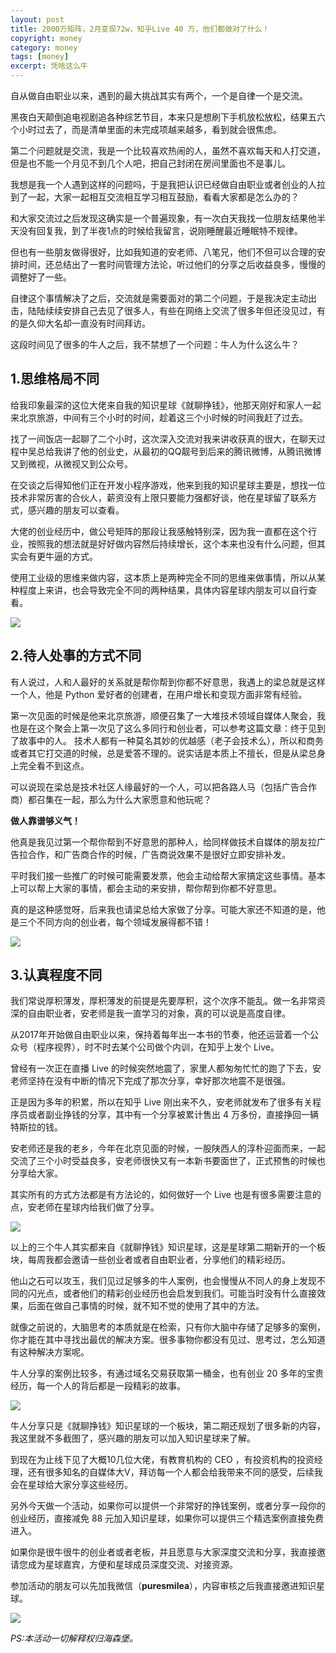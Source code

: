 ```yaml
---
layout: post
title: 2000万矩阵，2月变现72w，知乎Live 40 万，他们都做对了什么！
copyright: money
category: money
tags: [money]
excerpt: 凭啥这么牛
---
```


自从做自由职业以来，遇到的最大挑战其实有两个，一个是自律一个是交流。

黑夜白天颠倒追电视剧追各种综艺节目，本来只是想刷下手机放松放松，结果五六个小时过去了，而是清单里面的未完成项越来越多，看到就会很焦虑。

第二个问题就是交流，我是一个比较喜欢热闹的人，虽然不喜欢每天和人打交道，但是也不能一个月见不到几个人吧，把自己封闭在房间里面也不是事儿。

我想是我一个人遇到这样的问题吗，于是我把认识已经做自由职业或者创业的人拉到了一起，大家一起相互交流相互学习相互鼓励，看看大家都是怎么办的？

和大家交流过之后发现这确实是一个普遍现象，有一次白天我找一位朋友结果他半天没有回复我，到了半夜1点的时候给我留言，说刚睡醒最近睡眠特不规律。

但也有一些朋友做得很好，比如我知道的安老师、八笔兄，他们不但可以合理的安排时间，还总结出了一套时间管理方法论，听过他们的分享之后收益良多，慢慢的调整好了一些。

自律这个事情解决了之后，交流就是需要面对的第二个问题，于是我决定主动出击，陆陆续续安排自己去见了很多人，有些在网络上交流了很多年但还没见过，有的是久仰大名却一直没有时间拜访。

这段时间见了很多的牛人之后，我不禁想了一个问题：牛人为什么这么牛？

## 1.思维格局不同

给我印象最深的这位大佬来自我的知识星球《就聊挣钱》，他那天刚好和家人一起来北京旅游，中间有三个小时的时间，趁着这三个小时候的时间我赶了过去。

找了一间饭店一起聊了二个小时，这次深入交流对我来讲收获真的很大，在聊天过程中吴总给我讲了他的创业史，从最初的QQ靓号到后来的腾讯微博，从腾讯微博又到微视，从微视又到公众号。

在交谈之后得知他们正在开发小程序游戏，他来到我的知识星球主要是，想找一位技术非常厉害的合伙人，薪资没有上限只要能力强都好谈，他在星球留了联系方式，感兴趣的朋友可以查看。

大佬的创业经历中，做公号矩阵的那段让我感触特别深，因为我一直都在这个行业，按照我的想法就是好好做内容然后持续增长，这个本来也没有什么问题，但其实会有更牛逼的方式。

使用工业级的思维来做内容，这本质上是两种完全不同的思维来做事情，所以从某种程度上来讲，也会导致完全不同的两种结果，具体内容星球内朋友可以自行查看。

![](http://favorites.ren/assets/images/2019/it/zsxqthree01.jpeg)

## 2.待人处事的方式不同

有人说过，人和人最好的关系就是帮你帮到你都不好意思，我遇上的梁总就是这样一个人，他是 Python 爱好者的创建者，在用户增长和变现方面非常有经验。

第一次见面的时候是他来北京旅游，顺便召集了一大堆技术领域自媒体人聚会，我也是在这个聚会上第一次见了这么多同行和创业者，可以参考这篇文章：终于见到了故事中的人。
技术人都有一种莫名其妙的优越感（老子会技术么），所以和商务或者其它打交道的时候，总是爱答不理的。说实话是本质上不擅长，但是从梁总身上完全看不到这点。

可以说现在梁总是技术社区人缘最好的一个人，可以把各路人马（包括广告合作商）都召集在一起，那么为什么大家愿意和他玩呢？

**做人靠谱够义气！**

他真是我见过第一个帮你帮到不好意思的那种人，给同样做技术自媒体的朋友拉广告拉合作，和广告商合作的时候，广告商说效果不是很好立即安排补发。

平时我们接一些推广的时候可能需要发票，他会主动给帮大家搞定这些事情。基本上可以帮上大家的事情，都会主动的来安排，帮你帮到你都不好意思。

真的是这种感觉呀，后来我也请梁总给大家做了分享。可能大家还不知道的是，他是三个不同方向的创业者，每个领域发展得都不错！

![](http://favorites.ren/assets/images/2019/it/zsxqthree02.jpeg)

## 3.认真程度不同

我们常说厚积薄发，厚积薄发的前提是先要厚积，这个次序不能乱。做一名非常资深的自由职业者，安老师是我一直学习的对象，真的可以说是高度自律。

从2017年开始做自由职业以来，保持着每年出一本书的节奏，他还运营着一个公众号（程序视界），时不时去某个公司做个内训，在知乎上发个 Live。

曾经有一次正在直播 Live 的时候突然地震了，家里人都匆匆忙忙的跑了下去，安老师坚持在没有中断的情况下完成了那次分享，幸好那次地震不是很强。

正是因为多年的积累，所以在知乎 Live 刚出来不久，安老师就发布了很多有关程序员或者副业挣钱的分享，其中有一个分享被累计售出 4 万多份，直接挣回一辆特斯拉的钱。

安老师还是我的老乡，今年在北京见面的时候，一股陕西人的淳朴迎面而来，一起交流了三个小时受益良多，安老师很快又有一本新书要面世了，正式预售的时候也分享给大家。

其实所有的方式方法都是有方法论的，如何做好一个 Live 也是有很多需要注意的点，安老师在星球内给我们做了分享。

![](http://favorites.ren/assets/images/2019/it/zsxqthree03.jpeg)

以上的三个牛人其实都来自《就聊挣钱》知识星球，这是星球第二期新开的一个板块，每周我都会邀请一些创业者或者自由职业者，分享他们的精彩经历。

他山之石可以攻玉，我们见过足够多的牛人案例，也会慢慢从不同人的身上发现不同的闪光点，或者他们的精彩创业经历也会启发到我们。可能当时没有什么直接效果，后面在做自己事情的时候，就不知不觉的使用了其中的方法。

就像之前说的，大脑思考的本质就是在检索，只有你大脑中存储了足够多的案例，你才能在其中寻找出最优的解决方案。很多事物你都没有见过、思考过，怎么知道有这种解决方案呢。

牛人分享的案例比较多，有通过域名交易获取第一桶金，也有创业 20 多年的宝贵经历，每一个人的背后都是一段精彩的故事。

![](http://favorites.ren/assets/images/2019/it/zsxqthree04.jpeg)

牛人分享只是《就聊挣钱》知识星球的一个板块，第二期还规划了很多新的内容，我这里就不多截图了，感兴趣的朋友可以加入知识星球来了解。

到现在为止线下见了大概10几位大佬，有教育机构的 CEO ，有投资机构的投资经理，还有很多知名的自媒体大V，拜访每一个人都会给我带来不同的感受，后续我会在星球给大家分享这些经历。

另外今天做一个活动，如果你可以提供一个非常好的挣钱案例，或者分享一段你的创业经历，直接减免 88 元加入知识星球，如果你可以提供三个精选案例直接免费进入。

如果你是很牛很牛的创业者或者老板，并且愿意与大家深度交流和分享，我直接邀请您成为星球嘉宾，方便和星球成员深度交流、对接资源。

参加活动的朋友可以先加我微信（**puresmilea**），内容审核之后我直接邀进知识星球。

![](http://favorites.ren/assets/images/2019/it/zsxqthree05.jpeg)

*PS:本活动一切解释权归海森堡。*

